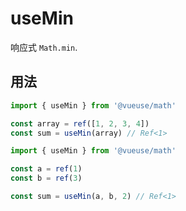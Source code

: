# useMin

响应式 `Math.min`.

## 用法

```ts
import { useMin } from '@vueuse/math'

const array = ref([1, 2, 3, 4])
const sum = useMin(array) // Ref<1>
```

```ts
import { useMin } from '@vueuse/math'

const a = ref(1)
const b = ref(3)

const sum = useMin(a, b, 2) // Ref<1>
```
